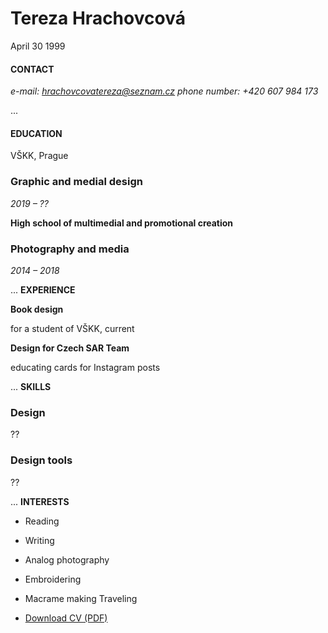# Tereza Hrachovcová
April 30 1999

#### CONTACT
*e-mail: hrachovcovatereza@seznam.cz*
*phone number: +420 607 984 173*

...
#### EDUCATION
VŠKK, Prague
### Graphic and medial design
*2019 – ??*

**High school of multimedial and promotional creation**

### Photography and media

*2014 – 2018*

...
**EXPERIENCE**

**Book design**

for a student of VŠKK, current

**Design for Czech SAR Team**

educating cards for Instagram posts

...
**SKILLS**

### Design
??
### Design tools
??

...
**INTERESTS**

- Reading
- Writing
- Analog photography
- Embroidering
- Macrame making
Traveling

- [Download CV (PDF)](pdf/cv-2021-11-jgagne.pdf) <!-- At the top or bottom? -->


